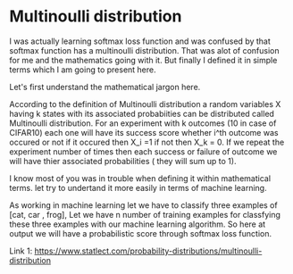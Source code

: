 # Multinoulli distribution

I was actually learning softmax loss function and was confused by that softmax function has a multinoulli distribution. 
That was alot of confusion for me and the mathematics going with it. But finally I defined it in simple terms which I am 
going to present here.

Let's first understand the mathematical jargon here.

According to the definition of Multinoulli distribution a random variables X having k states with its associated probabiities can be distributed called Multinoulli distribution. For an experiment with k outcomes (10 in case of CIFAR10) each one will have its success score whether i^th outcome was occured or not if it occured then X_i =1 if not then X_k = 0. If we repeat the experiment number of times then each success or failure of outcome we will have thier associated probabilities ( they will sum up to 1).

I know most of you was in trouble when defining it within mathematical terms. let try to undertand it more easily in terms of machine learning. 

 As working in machine learning let we have to classify three examples of [cat, car , frog], Let we have n number of training examples for classfying these three examples with our machine learning algorithm. So here at output we will have a probabilistic score through softmax loss function. 
 
 
 
 Link 1: https://www.statlect.com/probability-distributions/multinoulli-distribution 
